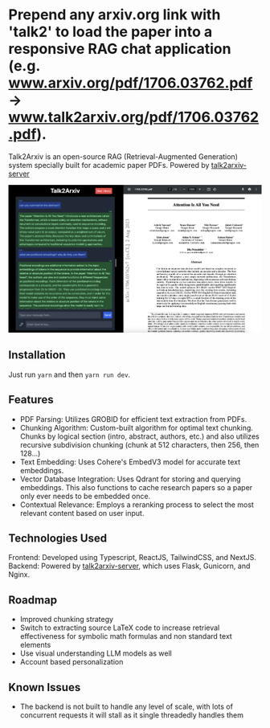 # Prepend any arxiv.org link with 'talk2' to load the paper into a responsive RAG chat application (e.g. www.arxiv.org/pdf/1706.03762.pdf -> www.talk2arxiv.org/pdf/1706.03762.pdf).
Talk2Arxiv is an open-source RAG (Retrieval-Augmented Generation) system specially built for academic paper PDFs. Powered by [talk2arxiv-server](https://github.com/evanhu1/talk2arxiv-server)

![Screenshot](/images/screenshot.png?raw=true "Screenshot")

## Installation
Just run `yarn` and then `yarn run dev`.

## Features
- PDF Parsing: Utilizes GROBID for efficient text extraction from PDFs.
- Chunking Algorithm: Custom-built algorithm for optimal text chunking. Chunks by logical section (intro, abstract, authors, etc.) and also utilizes recursive subdivision chunking (chunk at 512 characters, then 256, then 128...)
- Text Embedding: Uses Cohere's EmbedV3 model for accurate text embeddings.
- Vector Database Integration: Uses Qdrant for storing and querying embeddings. This also functions to cache research papers so a paper only ever needs to be embedded once.
- Contextual Relevance: Employs a reranking process to select the most relevant content based on user input.

## Technologies Used
Frontend: Developed using Typescript, ReactJS, TailwindCSS, and NextJS.
Backend: Powered by [talk2arxiv-server](https://github.com/evanhu1/talk2arxiv-server), which uses Flask, Gunicorn, and Nginx.

## Roadmap
- Improved chunking strategy
- Switch to extracting source LaTeX code to increase retrieval effectiveness for symbolic math formulas and non standard text elements
- Use visual understanding LLM models as well
- Account based personalization

## Known Issues
- The backend is not built to handle any level of scale, with lots of concurrent requests it will stall as it single threadedly handles them
  
